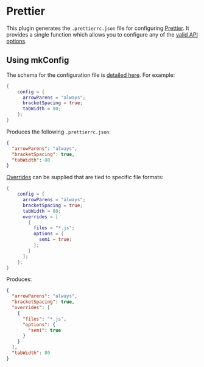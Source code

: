 # Prettier

This plugin generates the `.prettierrc.json` file for configuring [Prettier][1].
It provides a single function which allows you to configure any of the
[valid API options][2].

## Using mkConfig

The schema for the configuration file is [detailed here][3]. For example:

```nix
{
    config = {
      arrowParens = "always";
      bracketSpacing = true;
      tabWidth = 80;
    };
}
```

Produces the following `.prettierrc.json`:

```json
{
  "arrowParens": "always",
  "bracketSpacing": true,
  "tabWidth": 80
}
```

[Overrides][4] can be supplied that are tied to specific file formats:

```nix
{
    config = {
      arrowParens = "always";
      bracketSpacing = true;
      tabWidth = 80;
      overrides = [
        {
          files = "*.js";
          options = {
            semi = true;
          };
        }
      ];
    };
}
```

Produces:

```json
{
  "arrowParens": "always",
  "bracketSpacing": true,
  "overrides": [
    {
      "files": "*.js",
      "options": {
        "semi": true
      }
    }
  ],
  "tabWidth": 80
}
```

[1]: https://prettier.io/
[2]: https://prettier.io/docs/en/options.html
[3]: https://prettier.io/docs/en/configuration.html
[4]: https://prettier.io/docs/en/configuration.html#configuration-overrides
